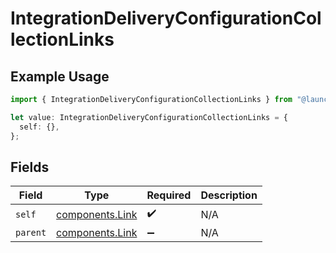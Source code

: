 # IntegrationDeliveryConfigurationCollectionLinks

## Example Usage

```typescript
import { IntegrationDeliveryConfigurationCollectionLinks } from "@launchdarkly/mcp-server/models/components";

let value: IntegrationDeliveryConfigurationCollectionLinks = {
  self: {},
};
```

## Fields

| Field                                              | Type                                               | Required                                           | Description                                        |
| -------------------------------------------------- | -------------------------------------------------- | -------------------------------------------------- | -------------------------------------------------- |
| `self`                                             | [components.Link](../../models/components/link.md) | :heavy_check_mark:                                 | N/A                                                |
| `parent`                                           | [components.Link](../../models/components/link.md) | :heavy_minus_sign:                                 | N/A                                                |